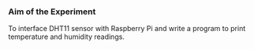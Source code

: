 ### Aim of the Experiment
To interface DHT11 sensor with Raspberry Pi and write a program to print temperature and humidity readings.
